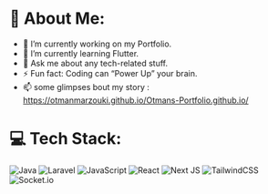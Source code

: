 # 👋 About Me:

- 🔭 I’m currently working on my Portfolio.
- 🌱 I’m currently learning Flutter.
- 💬 Ask me about any tech-related stuff.
- ⚡ Fun fact: Coding can “Power Up” your brain.
- 📫 some glimpses bout my story : https://otmanmarzouki.github.io/Otmans-Portfolio.github.io/

# 💻 Tech Stack:
![Java](https://img.shields.io/badge/java-%23ED8B00.svg?style=for-the-badge&logo=java&logoColor=white) 
![Laravel](https://img.shields.io/badge/laravel-%23FF2D20.svg?style=for-the-badge&logo=laravel&logoColor=white) 
![JavaScript](https://img.shields.io/badge/javascript-%23323330.svg?style=for-the-badge&logo=javascript&logoColor=%23F7DF1E) 
![React](https://img.shields.io/badge/react-%2320232a.svg?style=for-the-badge&logo=react&logoColor=%2361DAFB) 
![Next JS](https://img.shields.io/badge/next.js-%23000000.svg?style=for-the-badge&logo=nextdotjs&logoColor=white)
![TailwindCSS](https://img.shields.io/badge/tailwindcss-%2338B2AC.svg?style=for-the-badge&logo=tailwind-css&logoColor=white) 
![Socket.io](https://img.shields.io/badge/socket.io-black?style=for-the-badge&logo=socket.io&logoColor=white)




